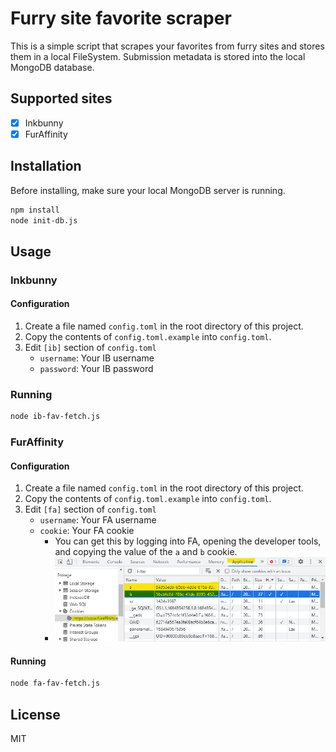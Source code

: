 # Furry site favorite scraper

This is a simple script that scrapes your favorites from furry sites and stores them in a local FileSystem. Submission metadata is stored into the local MongoDB database.

## Supported sites

- [x] Inkbunny
- [x] FurAffinity

## Installation

Before installing, make sure your local MongoDB server is running.

```bash
npm install
node init-db.js
```

## Usage

### Inkbunny

#### Configuration

1. Create a file named `config.toml` in the root directory of this project.
2. Copy the contents of `config.toml.example` into `config.toml`.
3. Edit `[ib]` section of `config.toml`
   - `username`: Your IB username
   - `password`: Your IB password

### Running

```bash
node ib-fav-fetch.js
```

### FurAffinity

#### Configuration

1. Create a file named `config.toml` in the root directory of this project.
2. Copy the contents of `config.toml.example` into `config.toml`.
3. Edit `[fa]` section of `config.toml`
   - `username`: Your FA username
   - `cookie`: Your FA cookie
     - You can get this by logging into FA, opening the developer tools, and copying the value of the `a` and `b` cookie.
     - ![FA cookie](./docs/cookie-capture.png)

#### Running

```bash
node fa-fav-fetch.js
```

## License

MIT
